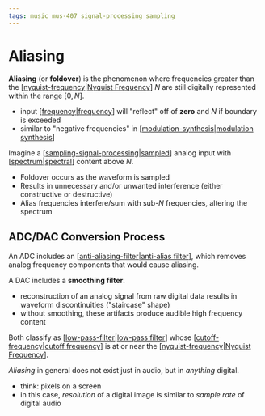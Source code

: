 ```yaml
---
tags: music mus-407 signal-processing sampling
---
```


# Aliasing

**Aliasing** (or **foldover**) is the phenomenon where frequencies greater than the [[nyquist-frequency|Nyquist Frequency]] $N$ are still digitally represented within the range $[0, N]$.

- input [[frequency|frequency]] will "reflect" off of **zero** and $N$ if boundary is exceeded
- similar to "negative frequencies" in [[modulation-synthesis|modulation synthesis]]

Imagine a [[sampling-signal-processing|sampled]] analog input with [[spectrum|spectral]] content above $N$.

- Foldover occurs as the waveform is sampled
- Results in unnecessary and/or unwanted interference (either constructive or destructive)
- Alias frequencies interfere/sum with sub-$N$ frequencies, altering the spectrum

## ADC/DAC Conversion Process

An ADC includes an [[anti-aliasing-filter|anti-alias filter]], which removes analog frequency components that would cause aliasing.

A DAC includes a **smoothing filter**.

- reconstruction of an analog signal from raw digital data results in waveform discontinuities ("staircase" shape)
- without smoothing, these artifacts produce audible high frequency content

Both classify as [[low-pass-filter|low-pass filter]] whose [[cutoff-frequency|cutoff frequency]] is at or near the [[nyquist-frequency|Nyquist Frequency]].

_Aliasing_ in general does not exist just in audio, but in _anything_ digital.

- think: pixels on a screen
- in this case, _resolution_ of a digital image is similar to _sample rate_ of digital audio

[//begin]: # "Autogenerated link references for markdown compatibility"
[nyquist-frequency|Nyquist Frequency]: nyquist-frequency "Nyquist Frequency"
[frequency|frequency]: frequency "Frequency"
[modulation-synthesis|modulation synthesis]: modulation-synthesis "Modulation Synthesis"
[sampling-signal-processing|sampled]: sampling-signal-processing "Sampling (Signal Processing)"
[spectrum|spectral]: spectrum "Spectrum"
[anti-aliasing-filter|anti-alias filter]: anti-aliasing-filter "Anti-aliasing filter"
[low-pass-filter|low-pass filter]: low-pass-filter "Low pass filter"
[cutoff-frequency|cutoff frequency]: cutoff-frequency "Cutoff frequency"
[//end]: # "Autogenerated link references"